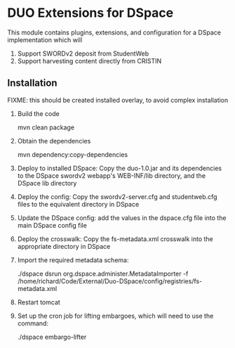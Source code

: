 DUO Extensions for DSpace
=========================

This module contains plugins, extensions, and configuration for a DSpace implementation which will

1. Support SWORDv2 deposit from StudentWeb
2. Support harvesting content directly from CRISTIN


Installation
------------

FIXME: this should be created installed overlay, to avoid complex installation

1. Build the code

    mvn clean package

2. Obtain the dependencies

    mvn dependency:copy-dependencies

3. Deploy to installed DSpace: Copy the duo-1.0.jar and its dependencies to the DSpace swordv2 webapp's WEB-INF/lib directory, and the DSpace lib directory

4. Deploy the config: Copy the swordv2-server.cfg and studentweb.cfg files to the equivalent directory in DSpace

5. Update the DSpace config: add the values in the dspace.cfg file into the main DSpace config file

6. Deploy the crosswalk: Copy the fs-metadata.xml crosswalk into the appropriate directory in DSpace

7. Import the required metadata schema:

	./dspace dsrun org.dspace.administer.MetadataImporter -f /home/richard/Code/External/Duo-DSpace/config/registries/fs-metadata.xml

8. Restart tomcat

9. Set up the cron job for lifting embargoes, which will need to use the command:

	./dspace embargo-lifter

